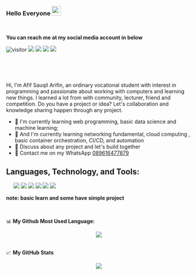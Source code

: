 <!-- example -->
<!--
**afifsauqil/afifsauqil** is a ✨ _special_ ✨ repository because its `README.md` (this file) appears on your GitHub profile.

Here are some ideas to get you started:

- 🔭 I’m currently working on ...
- 🌱 I’m currently learning ...
- 👯 I’m looking to collaborate on ...
- 🤔 I’m looking for help with ...
- 💬 Ask me about ...
- 📫 How to reach me: ...
- 😄 Pronouns: ...
- ⚡ Fun fact: ...
-->

<!-- my profile -->
### Hello Everyone <img src="https://media.giphy.com/media/hvRJCLFzcasrR4ia7z/giphy.gif" width="25px">
<br>

**You can reach me at my social media account in below**

![visitor](https://shields-io-visitor-counter.herokuapp.com/badge?page=afifsauqil.afifsauqil&label=Visitor&labelColor=000000&logo=GitHub&logoColor=FFFFFF&color=2807ba&style=for-the-badge)
[![](https://img.shields.io/badge/Gmail-D14836?style=for-the-badge&logo=gmail&logoColor=white)](mailto:afifsauqil18@gmail.com)
[![](https://img.shields.io/badge/Instagram-E4405F?style=for-the-badge&logo=instagram&logoColor=white)](https://www.instagram.com/afifsauqil)
[![](https://img.shields.io/badge/Facebook-4287f5?style=for-the-badge&logo=facebook&logoColor=white)](https://www.facebook.com/afif.sauqil.18)
[![](https://img.shields.io/badge/LinkedIn-11c8ed?style=for-the-badge&logo=Linkedin&logoColor=white)](https://www.linkedin.com/in/afif-sauqil-arifin-b72878209/)

<br />
<br />
<br />

Hi, I'm Afif Sauqil Arifin, an ordinary vocational student with interest in programming and passionate about working with computers and learning new things. I learned a lot from with community, lecturer, friend and competition. Do you have a project or idea? Let's collaboration and knowledge sharing happen through any project.
  
- 🌱 I'm currently learning web programming, basic data science and machine learning;
- 🌱 And I'm currently learning networking fundamental, cloud computing , basic container orchestration, CI/CD, and automation 
- 💬 Discuss about any project and let's build together
- 📲 Contact me on my WhatsApp [089616477879](https://api.whatsapp.com/send?phone=+6289616477879)

## Languages, Technology, and Tools:  

<!-- <code><img height="40" src="https://raw.githubusercontent.com/github/explore/80688e429a7d4ef2fca1e82350fe8e3517d3494d/topics/html/html.png"></code>
<code><img height="40" src="https://raw.githubusercontent.com/github/explore/80688e429a7d4ef2fca1e82350fe8e3517d3494d/topics/css/css.png"></code>
<code><img height="40" src="https://raw.githubusercontent.com/github/explore/80688e429a7d4ef2fca1e82350fe8e3517d3494d/topics/cpp/cpp.png"></code>
<code><img height="40" src="https://raw.githubusercontent.com/github/explore/80688e429a7d4ef2fca1e82350fe8e3517d3494d/topics/mysql/mysql.png"></code>
<code><img height="40" src="https://raw.githubusercontent.com/github/explore/80688e429a7d4ef2fca1e82350fe8e3517d3494d/topics/php/php.png"></code>
<code><img height="40" src="https://raw.githubusercontent.com/github/explore/80688e429a7d4ef2fca1e82350fe8e3517d3494d/topics/python/python.png"></code>
<code><img height="40" src="https://raw.githubusercontent.com/github/explore/80688e429a7d4ef2fca1e82350fe8e3517d3494d/topics/git/git.png"></code>
<code><img height="40" src="https://raw.githubusercontent.com/github/explore/80688e429a7d4ef2fca1e82350fe8e3517d3494d/topics/javascript/javascript.png"></code>
<code><img height="40" src="https://raw.githubusercontent.com/github/explore/80688e429a7d4ef2fca1e82350fe8e3517d3494d/topics/docker/docker.png"></code>
<code><img height="40" src="https://raw.githubusercontent.com/github/explore/80688e429a7d4ef2fca1e82350fe8e3517d3494d/topics/kubernetes/kubernetes.png"></code>
<code><img height="40" src="https://raw.githubusercontent.com/github/explore/80688e429a7d4ef2fca1e82350fe8e3517d3494d/topics/aws/aws.png"></code> -->
<img src="https://img.shields.io/badge/Kubernetes-2807ba.svg?&style=for-the-badge&logo=kubernetes&logoColor=white" alt="">
<img src="https://img.shields.io/badge/Docker-2496ED.svg?&style=for-the-badge&logo=docker&logoColor=white" alt="">
<img src="https://img.shields.io/badge/Git-F05032.svg?&style=for-the-badge&logo=git&logoColor=white" alt="">
<img src="https://img.shields.io/badge/AWS-232F3E.svg?&style=for-the-badge&logo=Amazon-AWS&logoColor=white" alt="">
<img src="https://img.shields.io/badge/Arduino-00979D?style=for-the-badge&logo=Arduino&logoColor=white" alt="">    
<img src="https://img.shields.io/badge/Bash-4EAA25?style=for-the-badge&logo=GNU-Bash&logoColor=white">
<img src="https://img.shields.io/badge/HTML-ed2e11?style=for-the-badge&logo=HTML&logoColor=white">
<img src="https://img.shields.io/badge/CSS-2496ED?style=for-the-badge&logo=CSS&logoColor=white">
<img src="https://img.shields.io/badge/JS-ffff00?style=for-the-badge&logo=JS&logoColor=white">
<img src="https://img.shields.io/badge/PHP-4287f5?style=for-the-badge&logo=PHP&logoColor=white">
<img src="https://img.shields.io/badge/SQL-D14836?style=for-the-badge&logo=SQL&logoColor=white">



**note: basic learn and some have simple project**

<br>

📊  **My Github Most Used Language:**
<!--START_SECTION:waka-->
<div align='center'>
<img align="center" src="https://github-readme-stats.vercel.app/api/top-langs/?username=afifsauqil&layout=compact&langs_count=7&hide=html&bg_color=0D1117&text_color=c9d1d9&icon_color=ff3860&title_color=7957d5&hide_border=true)"/>
</div>
  
<!--END_SECTION:waka-->

<!-- If you like what I do, maybe consider buying me a coffee/tea 🥺👉👈

<a href="https://www.buymeacoffee.com/abhisheknaiidu" target="_blank"><img src="https://cdn.buymeacoffee.com/buttons/v2/default-red.png" alt="Buy Me A Coffee" width="150" ></a> -->

<!-- 🚧 **My Todoist Stats:** -->
<!-- TODO-IST:START -->
<!-- 🏆  7,926 Karma Points           
🌸  Completed 2 tasks today           
✅  Completed 660 tasks so far           
⏳  Longest streak is 10 days -->
<!-- TODO-IST:END -->

<br>

📈 **My GitHub Stats**

<div align='center'>
<img align="center" src="https://github-readme-stats.vercel.app/api?username=afifsauqil&layout=compact&langs_count=7&hide=html&bg_color=0D1117&text_color=c9d1d9&icon_color=2496ED&title_color=7957d5&hide_border=true"/>
</div>
